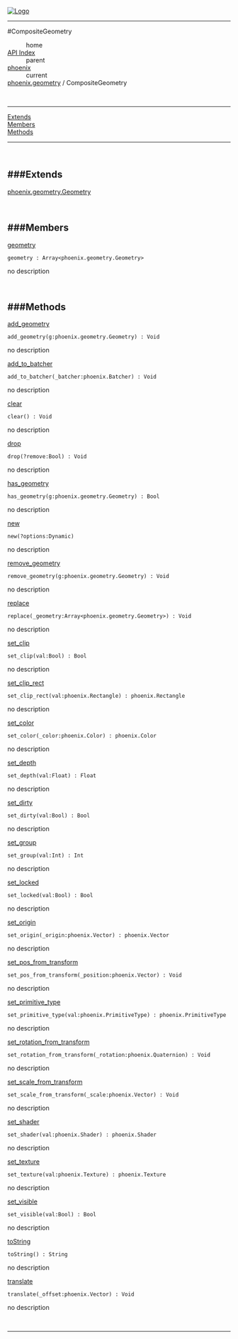 
[![Logo](../../../images/logo.png)](../../../index.html)

---

#CompositeGeometry


&emsp;&emsp;&emsp;home   
[API Index](../../../api/index.html#phoenix.geometry)   
&emsp;&emsp;&emsp;parent    
[phoenix](../)     
&emsp;&emsp;&emsp;current    
[phoenix.geometry](./) / CompositeGeometry

<br/>

---


[Extends](#Extends)   
[Members](#Members)   
[Methods](#Methods)   


---

&nbsp;   

<a class="lift" name="Extends" ></a>
###Extends   
---
<a class="lift" name="phoenix.geometry.Geometry" href="{{{rel_path}}}api/phoenix/geometry.Geometry.html">phoenix.geometry.Geometry</a>

&nbsp;   

<a class="lift" name="Members" ></a>
###Members   
---
<a class="lift" name="geometry" href="#geometry">geometry</a>



`geometry : Array<phoenix.geometry.Geometry>`

<span class="small_desc_flat"> no description </span>   

&nbsp;   

<a class="lift" name="Methods" ></a>
###Methods   
---
<a class="lift" name="add_geometry" href="#add_geometry">add_geometry</a>



`add_geometry(g:phoenix.geometry.Geometry) : Void`

<span class="small_desc_flat"> no description </span>   

<a class="lift" name="add_to_batcher" href="#add_to_batcher">add_to_batcher</a>



`add_to_batcher(_batcher:phoenix.Batcher) : Void`

<span class="small_desc_flat"> no description </span>   

<a class="lift" name="clear" href="#clear">clear</a>



`clear() : Void`

<span class="small_desc_flat"> no description </span>   

<a class="lift" name="drop" href="#drop">drop</a>



`drop(?remove:Bool) : Void`

<span class="small_desc_flat"> no description </span>   

<a class="lift" name="has_geometry" href="#has_geometry">has_geometry</a>



`has_geometry(g:phoenix.geometry.Geometry) : Bool`

<span class="small_desc_flat"> no description </span>   

<a class="lift" name="new" href="#new">new</a>



`new(?options:Dynamic) `

<span class="small_desc_flat"> no description </span>   

<a class="lift" name="remove_geometry" href="#remove_geometry">remove_geometry</a>



`remove_geometry(g:phoenix.geometry.Geometry) : Void`

<span class="small_desc_flat"> no description </span>   

<a class="lift" name="replace" href="#replace">replace</a>



`replace(_geometry:Array<phoenix.geometry.Geometry>) : Void`

<span class="small_desc_flat"> no description </span>   

<a class="lift" name="set_clip" href="#set_clip">set_clip</a>



`set_clip(val:Bool) : Bool`

<span class="small_desc_flat"> no description </span>   

<a class="lift" name="set_clip_rect" href="#set_clip_rect">set_clip_rect</a>



`set_clip_rect(val:phoenix.Rectangle) : phoenix.Rectangle`

<span class="small_desc_flat"> no description </span>   

<a class="lift" name="set_color" href="#set_color">set_color</a>



`set_color(_color:phoenix.Color) : phoenix.Color`

<span class="small_desc_flat"> no description </span>   

<a class="lift" name="set_depth" href="#set_depth">set_depth</a>



`set_depth(val:Float) : Float`

<span class="small_desc_flat"> no description </span>   

<a class="lift" name="set_dirty" href="#set_dirty">set_dirty</a>



`set_dirty(val:Bool) : Bool`

<span class="small_desc_flat"> no description </span>   

<a class="lift" name="set_group" href="#set_group">set_group</a>



`set_group(val:Int) : Int`

<span class="small_desc_flat"> no description </span>   

<a class="lift" name="set_locked" href="#set_locked">set_locked</a>



`set_locked(val:Bool) : Bool`

<span class="small_desc_flat"> no description </span>   

<a class="lift" name="set_origin" href="#set_origin">set_origin</a>



`set_origin(_origin:phoenix.Vector) : phoenix.Vector`

<span class="small_desc_flat"> no description </span>   

<a class="lift" name="set_pos_from_transform" href="#set_pos_from_transform">set_pos_from_transform</a>



`set_pos_from_transform(_position:phoenix.Vector) : Void`

<span class="small_desc_flat"> no description </span>   

<a class="lift" name="set_primitive_type" href="#set_primitive_type">set_primitive_type</a>



`set_primitive_type(val:phoenix.PrimitiveType) : phoenix.PrimitiveType`

<span class="small_desc_flat"> no description </span>   

<a class="lift" name="set_rotation_from_transform" href="#set_rotation_from_transform">set_rotation_from_transform</a>



`set_rotation_from_transform(_rotation:phoenix.Quaternion) : Void`

<span class="small_desc_flat"> no description </span>   

<a class="lift" name="set_scale_from_transform" href="#set_scale_from_transform">set_scale_from_transform</a>



`set_scale_from_transform(_scale:phoenix.Vector) : Void`

<span class="small_desc_flat"> no description </span>   

<a class="lift" name="set_shader" href="#set_shader">set_shader</a>



`set_shader(val:phoenix.Shader) : phoenix.Shader`

<span class="small_desc_flat"> no description </span>   

<a class="lift" name="set_texture" href="#set_texture">set_texture</a>



`set_texture(val:phoenix.Texture) : phoenix.Texture`

<span class="small_desc_flat"> no description </span>   

<a class="lift" name="set_visible" href="#set_visible">set_visible</a>



`set_visible(val:Bool) : Bool`

<span class="small_desc_flat"> no description </span>   

<a class="lift" name="toString" href="#toString">toString</a>



`toString() : String`

<span class="small_desc_flat"> no description </span>   

<a class="lift" name="translate" href="#translate">translate</a>



`translate(_offset:phoenix.Vector) : Void`

<span class="small_desc_flat"> no description </span>   



&nbsp;
&nbsp;
&nbsp;

---  


&nbsp;   
&nbsp;   